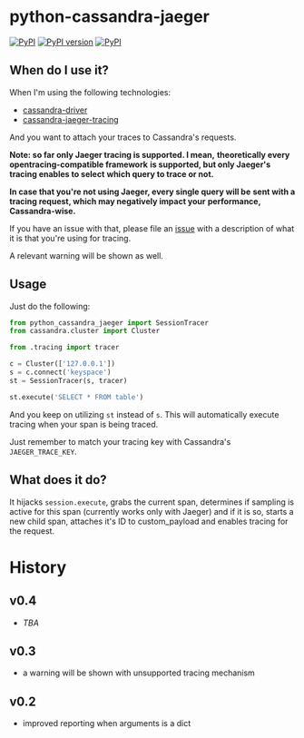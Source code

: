 # python-cassandra-jaeger
[![PyPI](https://img.shields.io/pypi/pyversions/python-cassandra-jaeger.svg)](https://pypi.python.org/pypi/python-cassandra-jaeger)
[![PyPI version](https://badge.fury.io/py/python-cassandra-jaeger.svg)](https://badge.fury.io/py/python-cassandra-jaeger)
[![PyPI](https://img.shields.io/pypi/implementation/python-cassandra-jaeger.svg)](https://pypi.python.org/pypi/python-cassandra-jaeger)

## When do I use it?

When I'm using the following technologies:

* [cassandra-driver](https://pypi.org/project/cassandra-driver/)
* [cassandra-jaeger-tracing](https://github.com/smok-serwis/cassandra-jaeger-tracing)

And you want to attach your traces to Cassandra's requests.

**Note: so far only Jaeger tracing is supported. I mean,** 
**theoretically every opentracing-compatible framework** 
**is supported, but only Jaeger's tracing enables to select**
**which query to trace or not.**

**In case that you're not using Jaeger, every single query will be**
**sent with a tracing request, which may negatively impact your**
**performance, Cassandra-wise.**

If you have an issue with that, please file an 
[issue](https://github.com/piotrmaslanka/python-cassandra-jaeger/issues)
with a description of what it is that you're using for tracing.

A relevant warning will be shown as well.

## Usage

Just do the following:

```python
from python_cassandra_jaeger import SessionTracer
from cassandra.cluster import Cluster

from .tracing import tracer

c = Cluster(['127.0.0.1'])
s = c.connect('keyspace')
st = SessionTracer(s, tracer)

st.execute('SELECT * FROM table')
```

And you keep on utilizing `st` instead of `s`.
This will automatically execute tracing when your span is being traced.

Just remember to match your tracing key with
Cassandra's `JAEGER_TRACE_KEY`.

## What does it do?

It hijacks `session.execute`, grabs the current span,
determines if sampling is active for this span (currently
works only with Jaeger) and if it is so, starts a new 
child span, attaches it's ID to custom_payload and enables
tracing for the request.

# History

## v0.4

* _TBA_

## v0.3

* a warning will be shown with unsupported tracing mechanism

## v0.2
 
* improved reporting when arguments is a dict

